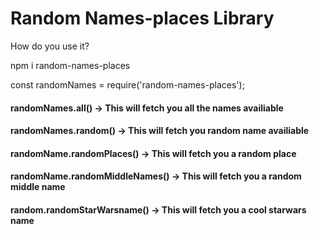 # Random Names-places Library

How do you use it?

npm i random-names-places

const randomNames = require('random-names-places');

#### randomNames.all() -> This will fetch you all the names availiable

#### randomNames.random() -> This will fetch you random name availiable

#### randomName.randomPlaces() -> This will fetch you a random place

#### randomName.randomMiddleNames() -> This will fetch you a random middle name

#### random.randomStarWarsname() -> This will fetch you a cool starwars name

